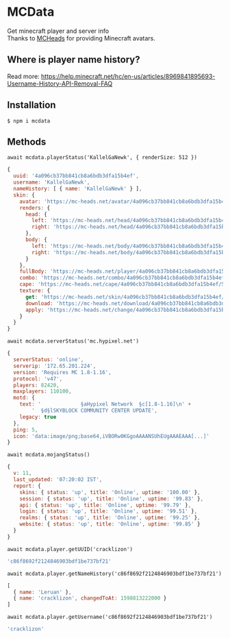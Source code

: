 # MCData
Get minecraft player and server info<br>
Thanks to [MCHeads](https://mc-heads.net) for providing Minecraft avatars.

## Where is player name history?
Read more: https://help.minecraft.net/hc/en-us/articles/8969841895693-Username-History-API-Removal-FAQ

## Installation
```console
$ npm i mcdata
```

## Methods

`await mcdata.playerStatus('KallelGaNewk', { renderSize: 512 })`
```js
{
  uuid: '4a096cb37bb841cb8a6bdb3dfa15b4ef',
  username: 'KallelGaNewk',
  nameHistory: [ { name: 'KallelGaNewk' } ],
  skin: {
    avatar: 'https://mc-heads.net/avatar/4a096cb37bb841cb8a6bdb3dfa15b4ef/512',
    renders: {
      head: {
        left: 'https://mc-heads.net/head/4a096cb37bb841cb8a6bdb3dfa15b4ef/left/512',
        right: 'https://mc-heads.net/head/4a096cb37bb841cb8a6bdb3dfa15b4ef/right/512'
      },
      body: {
        left: 'https://mc-heads.net/body/4a096cb37bb841cb8a6bdb3dfa15b4ef/left/512',
        right: 'https://mc-heads.net/body/4a096cb37bb841cb8a6bdb3dfa15b4ef/right/512'
      }
    },
    fullBody: 'https://mc-heads.net/player/4a096cb37bb841cb8a6bdb3dfa15b4ef/512',
    combo: 'https://mc-heads.net/combo/4a096cb37bb841cb8a6bdb3dfa15b4ef/512',
    cape: 'https://mc-heads.net/cape/4a096cb37bb841cb8a6bdb3dfa15b4ef/512',
    texture: {
      get: 'https://mc-heads.net/skin/4a096cb37bb841cb8a6bdb3dfa15b4ef/512',
      download: 'https://mc-heads.net/download/4a096cb37bb841cb8a6bdb3dfa15b4ef/512',
      apply: 'https://mc-heads.net/change/4a096cb37bb841cb8a6bdb3dfa15b4ef/512'
    }
  }
}
```


`await mcdata.serverStatus('mc.hypixel.net')`
```js
{
  serverStatus: 'online',
  serverip: '172.65.201.224',
  version: 'Requires MC 1.8-1.16',
  protocol: 'v47',
  players: 82420,
  maxplayers: 110100,
  motd: {
    text: '             §aHypixel Network  §c[1.8-1.16]\n' +
        '  §d§lSKYBLOCK COMMUNITY CENTER UPDATE',
    legacy: true
  },
  ping: 5,
  icon: 'data:image/png;base64,iVBORw0KGgoAAAANSUhEUgAAAEAAA[...]'
}
```

`await mcdata.mojangStatus()`
```js
{
  v: 11,
  last_updated: '07:20:02 IST',
  report: {
    skins: { status: 'up', title: 'Online', uptime: '100.00' },
    session: { status: 'up', title: 'Online', uptime: '99.83' },
    api: { status: 'up', title: 'Online', uptime: '99.79' },
    login: { status: 'up', title: 'Online', uptime: '99.51' },
    realms: { status: 'up', title: 'Online', uptime: '99.25' },
    website: { status: 'up', title: 'Online', uptime: '99.85' }
  }
}
```

`await mcdata.player.getUUID('cracklizon')`
```js
'c86f8692f2124846903bdf1be737bf21'
```

`await mcdata.player.getNameHistory('c86f8692f2124846903bdf1be737bf21')`
```js
[
  { name: 'Leruan' },
  { name: 'cracklizon', changedToAt: 1598813222000 }
]
```

`await mcdata.player.getUsername('c86f8692f2124846903bdf1be737bf21')`
```js
'cracklizon'
```